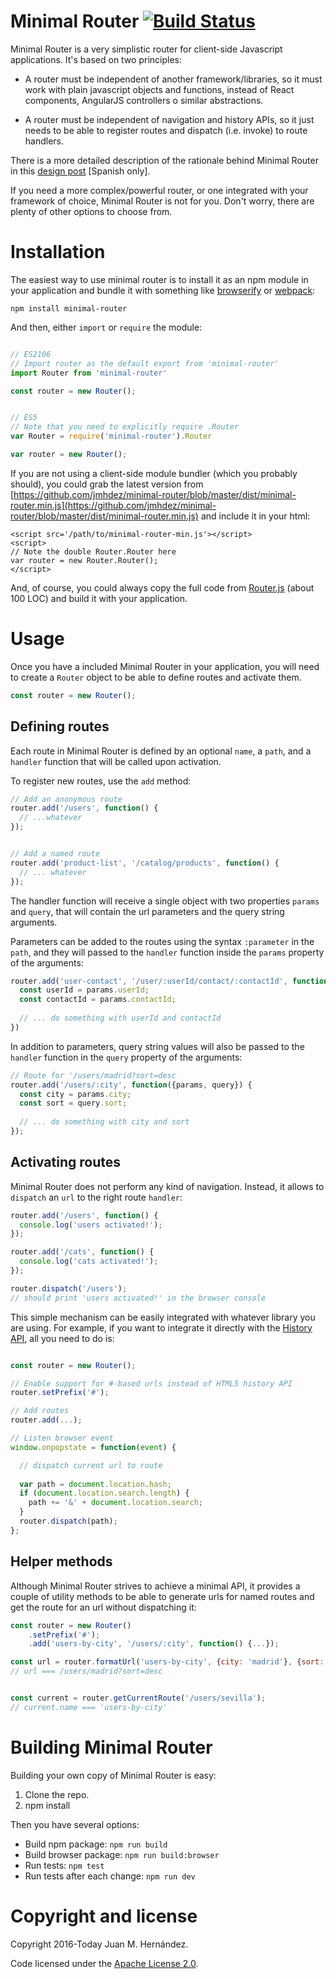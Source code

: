 ﻿Minimal Router [![Build Status](https://travis-ci.org/jmhdez/minimal-router.png?branch=master)](https://travis-ci.org/jmhdez/minimal-router)
==============

Minimal Router is a very simplistic router for client-side Javascript applications. It's based on two principles:

* A router must be independent of another framework/libraries, so it must work with plain javascript objects and functions, instead of React components, AngularJS controllers o similar abstractions.

* A router must be independent of navigation and history APIs, so it just needs to be able to register routes and dispatch (i.e. invoke) to route handlers.

There is a more detailed description of the rationale behind Minimal Router in this [design post](http://blog.koalite.com/2016/03/disenando-un-router-para-aplicaciones-spa/) [Spanish only].

If you need a more complex/powerful router, or one integrated with your framework of choice, Minimal Router is not for you. Don't worry, there are plenty of other options to choose from.

Installation
============

The easiest way to use minimal router is to install it as an npm module in your application and bundle it with something like [browserify](http://browserify.org) or [webpack](https://webpack.github.io):

```
npm install minimal-router
```

And then, either `import` or `require` the module:

```javascript

// ES2106
// Import router as the default export from 'minimal-router'
import Router from 'minimal-router'

const router = new Router();


// ES5
// Note that you need to explicitly require .Router
var Router = require('minimal-router').Router

var router = new Router();

```

If you are not using a client-side module bundler (which you probably should), you could  grab the latest version from [https://github.com/jmhdez/minimal-router/blob/master/dist/minimal-router.min.js](https://github.com/jmhdez/minimal-router/blob/master/dist/minimal-router.min.js) and include it in your html:

```
<script src='/path/to/minimal-router-min.js'></script>
<script>
// Note the double Router.Router here
var router = new Router.Router();
</script>
```

And, of course, you could always copy the full code from [Router.js](https://github.com/jmhdez/minimal-router/blob/master/src/Router.js) (about 100 LOC) and build it with your application.


Usage
=====

Once you have a included Minimal Router in your application, you will need to create a `Router` object to be able to define routes and activate them.

```javascript
const router = new Router();
```

Defining routes
---------------

Each route in Minimal Router is defined by an optional `name`, a `path`, and a `handler` function that will be called upon activation.

To register new routes, use the `add` method:

```javascript
// Add an anonymous route
router.add('/users', function() {
  // ...whatever
});


// Add a named route
router.add('product-list', '/catalog/products', function() {
  // ... whatever
});
```

The handler function will receive a single object with two properties `params` and `query`, that will contain the url parameters and the query string arguments.

Parameters can be added to the routes using the syntax `:parameter` in the `path`, and they will passed to the `handler` function inside the `params` property of the arguments:

```javascript
router.add('user-contact', '/user/:userId/contact/:contactId', function({params}) {
  const userId = params.userId;
  const contactId = params.contactId;
  
  // ... do something with userId and contactId
})
```

In addition to parameters, query string values will also be passed to the `handler` function in the `query` property of the arguments:

```javascript
// Route for '/users/madrid?sort=desc
router.add('/users/:city', function({params, query}) {
  const city = params.city;
  const sort = query.sort;
  
  // ... do something with city and sort
});

```

Activating routes
-----------------

Minimal Router does not perform any kind of navigation. Instead, it allows to `dispatch` an `url` to the right route `handler`:

```javascript
router.add('/users', function() {
  console.log('users activated!');
});

router.add('/cats', function() {
  console.log('cats activated!');
});

router.dispatch('/users');
// should print 'users activated!' in the browser console
```

This simple mechanism can be easily integrated with whatever library you are using. For example, if you want to integrate it directly with the [History API](https://developer.mozilla.org/en/docs/Web/API/History), all you need to do is:

```javascript

const router = new Router();

// Enable support for #-based urls instead of HTML5 history API
router.setPrefix('#');

// Add routes
router.add(...);

// Listen browser event
window.onpopstate = function(event) {

  // dispatch current url to route
  
  var path = document.location.hash;
  if (document.location.search.length) {
    path += '&' + document.location.search;
  }
  router.dispatch(path);
};
```

Helper methods
--------------

Although Minimal Router strives to achieve a minimal API, it provides a couple of utility methods to be able to generate urls for named routes and get the route for an url without dispatching it:

```javascript
const router = new Router()
	.setPrefix('#');
	.add('users-by-city', '/users/:city', function() {...});

const url = router.formatUrl('users-by-city', {city: 'madrid'}, {sort: 'desc'});
// url === /users/madrid?sort=desc


const current = router.getCurrentRoute('/users/sevilla');
// current.name === 'users-by-city'
```

Building Minimal Router
=======================

Building your own copy of Minimal Router is easy:

1. Clone the repo.
2. npm install 


Then you have several options:

* Build npm package: `npm run build`
* Build browser package: `npm run build:browser`
* Run tests: `npm test`
* Run tests after each change: `npm run dev`

Copyright and license
=====================

Copyright 2016-Today Juan M. Hernández.

Code licensed under the [Apache License 2.0](http://www.apache.org/licenses/LICENSE-2.0).
